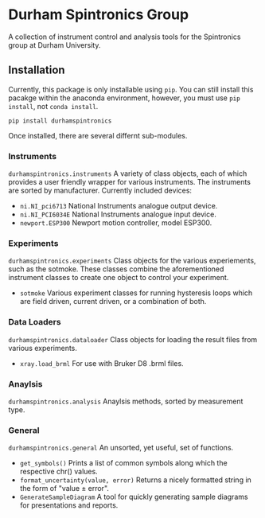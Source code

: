 # Durham Spintronics Group
A collection of instrument control and analysis tools for the Spintronics group at Durham University.

## Installation
Currently, this package is only installable using ```pip```. You can still install this pacakge within the anaconda environment, however, you must use ```pip install```, not ```conda install```.
```
pip install durhamspintronics
```
Once installed, there are several differnt sub-modules.

### Instruments
```durhamspintronics.instruments``` 
A variety of class objects, each of which provides a user friendly wrapper for various instruments. The instruments are sorted by manufacturer. Currently included devices:
* ```ni.NI_pci6713``` National Instruments analogue output device.
* ```ni.NI_PCI6034E``` National Instruments analogue input device.
* ```newport.ESP300``` Newport motion controller, model ESP300.

### Experiments
```durhamspintronics.experiments``` 
Class objects for the various experiements, such as the sotmoke. These classes combine the aforementioned instrument classes to create one object to control your experiment.
* ```sotmoke``` Various experiment classes for running hysteresis loops which are field driven, current driven, or a combination of both.
### Data Loaders
```durhamspintronics.dataloader``` 
Class objects for loading the result files from various experiments.
* ```xray.load_brml``` For use with Bruker D8 .brml files.

### Anaylsis
```durhamspintronics.analysis``` 
Anaylsis methods, sorted by measurement type.

### General
```durhamspintronics.general``` 
An unsorted, yet useful, set of functions.
* ```get_symbols()``` Prints a list of common symbols along which the respective chr() values.
* ```format_uncertainty(value, error)``` Returns a nicely formatted string in the form of "value ± error".
* ```GenerateSampleDiagram``` A tool for quickly generating sample diagrams for presentations and reports.
